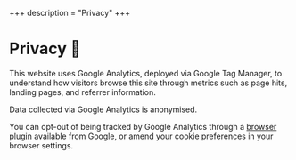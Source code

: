 +++
description = "Privacy"
+++
	<main>
		<h1>Privacy <span role="img" aria-label="eyes">👀</span></h1>
		<p>This website uses Google Analytics, deployed via Google Tag Manager, to understand how visitors browse this site through metrics such as page hits, landing pages, and referrer information.</p>
		<p>Data collected via Google Analytics is anonymised.</p>
		<p>You can opt-out of being tracked by Google Analytics through a <a href="https://tools.google.com/dlpage/gaoptout" target="_blank">browser plugin</a> available from Google, or amend your cookie preferences in your browser settings.</p>
	</main>